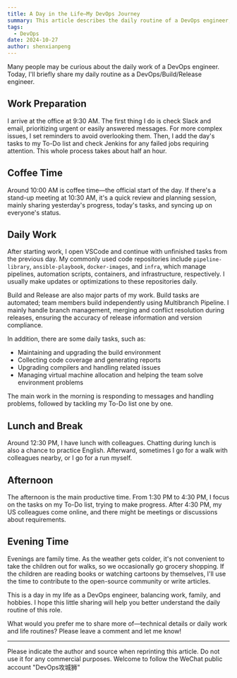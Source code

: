 ```yaml
---
title: A Day in the Life—My DevOps Journey
summary: This article describes the daily routine of a DevOps engineer, from morning to night, covering work preparation, meetings, code management, and build and release processes.
tags:
  - DevOps
date: 2024-10-27
author: shenxianpeng
---
```


Many people may be curious about the daily work of a DevOps engineer. Today, I'll briefly share my daily routine as a DevOps/Build/Release engineer.

## Work Preparation

I arrive at the office at 9:30 AM. The first thing I do is check Slack and email, prioritizing urgent or easily answered messages. For more complex issues, I set reminders to avoid overlooking them.  Then, I add the day's tasks to my To-Do list and check Jenkins for any failed jobs requiring attention. This whole process takes about half an hour.


## Coffee Time

Around 10:00 AM is coffee time—the official start of the day. If there's a stand-up meeting at 10:30 AM, it's a quick review and planning session, mainly sharing yesterday's progress, today's tasks, and syncing up on everyone's status.

## Daily Work

After starting work, I open VSCode and continue with unfinished tasks from the previous day.  My commonly used code repositories include `pipeline-library`, `ansible-playbook`, `docker-images`, and `infra`, which manage pipelines, automation scripts, containers, and infrastructure, respectively.  I usually make updates or optimizations to these repositories daily.

Build and Release are also major parts of my work. Build tasks are automated; team members build independently using Multibranch Pipeline. I mainly handle branch management, merging and conflict resolution during releases, ensuring the accuracy of release information and version compliance.

In addition, there are some daily tasks, such as:

* Maintaining and upgrading the build environment
* Collecting code coverage and generating reports
* Upgrading compilers and handling related issues
* Managing virtual machine allocation and helping the team solve environment problems

The main work in the morning is responding to messages and handling problems, followed by tackling my To-Do list one by one.

## Lunch and Break

Around 12:30 PM, I have lunch with colleagues. Chatting during lunch is also a chance to practice English. Afterward, sometimes I go for a walk with colleagues nearby, or I go for a run myself.

## Afternoon

The afternoon is the main productive time. From 1:30 PM to 4:30 PM, I focus on the tasks on my To-Do list, trying to make progress. After 4:30 PM, my US colleagues come online, and there might be meetings or discussions about requirements.

## Evening Time

Evenings are family time. As the weather gets colder, it's not convenient to take the children out for walks, so we occasionally go grocery shopping. If the children are reading books or watching cartoons by themselves, I'll use the time to contribute to the open-source community or write articles.

This is a day in my life as a DevOps engineer, balancing work, family, and hobbies. I hope this little sharing will help you better understand the daily routine of this role.

What would you prefer me to share more of—technical details or daily work and life routines? Please leave a comment and let me know!

---

Please indicate the author and source when reprinting this article. Do not use it for any commercial purposes.  Welcome to follow the WeChat public account "DevOps攻城狮"